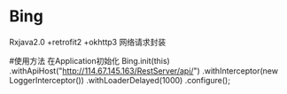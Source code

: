 # Bing
Rxjava2.0 +retrofit2 +okhttp3 网络请求封装

#使用方法
在Application初始化
 Bing.init(this)
             .withApiHost("http://114.67.145.163/RestServer/api/")
             .withInterceptor(new LoggerInterceptor())
             .withLoaderDelayed(1000)
             .configure();
